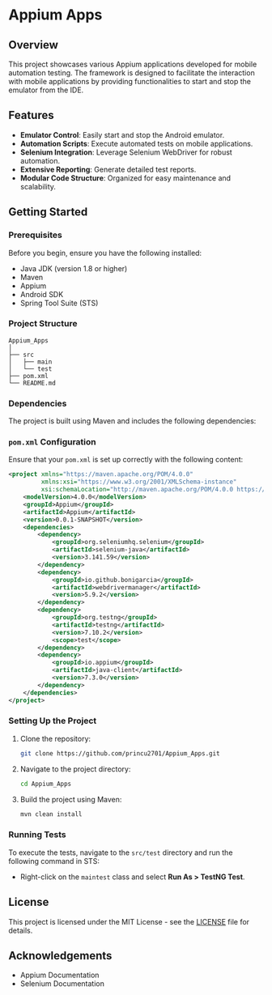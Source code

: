 # Appium Apps

## Overview
This project showcases various Appium applications developed for mobile automation testing. The framework is designed to facilitate the interaction with mobile applications by providing functionalities to start and stop the emulator from the IDE.

## Features
- **Emulator Control**: Easily start and stop the Android emulator.
- **Automation Scripts**: Execute automated tests on mobile applications.
- **Selenium Integration**: Leverage Selenium WebDriver for robust automation.
- **Extensive Reporting**: Generate detailed test reports.
- **Modular Code Structure**: Organized for easy maintenance and scalability.

## Getting Started

### Prerequisites
Before you begin, ensure you have the following installed:
- Java JDK (version 1.8 or higher)
- Maven
- Appium
- Android SDK
- Spring Tool Suite (STS)

### Project Structure
```
Appium_Apps
│
├── src
│   ├── main
│   └── test
├── pom.xml
└── README.md
```

### Dependencies
The project is built using Maven and includes the following dependencies:

### `pom.xml` Configuration
Ensure that your `pom.xml` is set up correctly with the following content:

```xml
<project xmlns="https://maven.apache.org/POM/4.0.0"
         xmlns:xsi="https://www.w3.org/2001/XMLSchema-instance"
         xsi:schemaLocation="http://maven.apache.org/POM/4.0.0 https://maven.apache.org/xsd/maven-4.0.0.xsd">
    <modelVersion>4.0.0</modelVersion>
    <groupId>Appium</groupId>
    <artifactId>Appium</artifactId>
    <version>0.0.1-SNAPSHOT</version>
    <dependencies>
        <dependency>
            <groupId>org.seleniumhq.selenium</groupId>
            <artifactId>selenium-java</artifactId>
            <version>3.141.59</version>
        </dependency>
        <dependency>
            <groupId>io.github.bonigarcia</groupId>
            <artifactId>webdrivermanager</artifactId>
            <version>5.9.2</version>
        </dependency>
        <dependency>
            <groupId>org.testng</groupId>
            <artifactId>testng</artifactId>
            <version>7.10.2</version>
            <scope>test</scope>
        </dependency>
        <dependency>
            <groupId>io.appium</groupId>
            <artifactId>java-client</artifactId>
            <version>7.3.0</version>
        </dependency>
    </dependencies>
</project>
```

### Setting Up the Project
1. Clone the repository:
   ```bash
   git clone https://github.com/princu2701/Appium_Apps.git
   ```
2. Navigate to the project directory:
   ```bash
   cd Appium_Apps
   ```
3. Build the project using Maven:
   ```bash
   mvn clean install
   ```

### Running Tests
To execute the tests, navigate to the `src/test` directory and run the following command in STS:
- Right-click on the `maintest` class and select **Run As > TestNG Test**.

## License
This project is licensed under the MIT License - see the [LICENSE](LICENSE) file for details.

## Acknowledgements
- Appium Documentation
- Selenium Documentation
